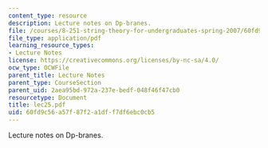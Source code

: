 ```yaml
---
content_type: resource
description: Lecture notes on Dp-branes.
file: /courses/8-251-string-theory-for-undergraduates-spring-2007/60fd9c56a57f87f2a1dff7df6ebc0cb5_lec25.pdf
file_type: application/pdf
learning_resource_types:
- Lecture Notes
license: https://creativecommons.org/licenses/by-nc-sa/4.0/
ocw_type: OCWFile
parent_title: Lecture Notes
parent_type: CourseSection
parent_uid: 2aea95bd-972a-237e-bedf-048f46f47cb0
resourcetype: Document
title: lec25.pdf
uid: 60fd9c56-a57f-87f2-a1df-f7df6ebc0cb5
---
```

Lecture notes on Dp-branes.